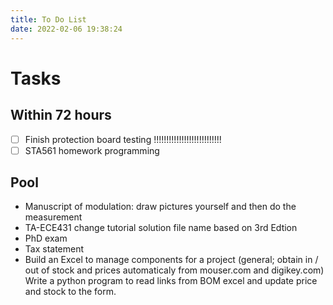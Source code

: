 ```yaml
---
title: To Do List
date: 2022-02-06 19:38:24
---
```


# Tasks

## Within 72 hours
- [ ] Finish protection board testing !!!!!!!!!!!!!!!!!!!!!!!!!!!
- [ ] STA561 homework programming

## Pool
- Manuscript of modulation: draw pictures yourself and then do the measurement
- TA-ECE431 change tutorial solution file name based on 3rd Edtion
- PhD exam
- Tax statement
- Build an Excel to manage components for a project (general; obtain in / out of stock and prices automaticaly from mouser.com and digikey.com) Write a python program to read links from BOM excel and update price and stock to the form.

